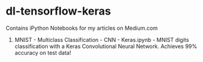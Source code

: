 # dl-tensorflow-keras
Contains iPython Notebooks for my articles on Medium.com

1. MNIST - Multiclass Classification - CNN - Keras.ipynb - MNIST digits classification with a Keras Convolutional Neural Network. Achieves 99% accuracy on test data!
